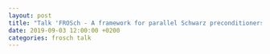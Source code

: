 ```yaml
---
layout: post
title: "Talk 'FROSch - A framework for parallel Schwarz preconditioners in Trilinos' at CSRI, Sandia National Laboratories, Albuquerque, USA"
date: 2019-09-03 12:00:00 +0200
categories: frosch talk
---
```

